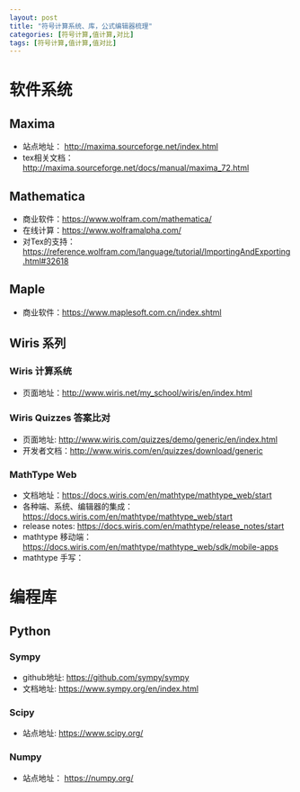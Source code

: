 ```yaml
---
layout: post
title: "符号计算系统、库，公式编辑器梳理"
categories: [符号计算,值计算,对比]
tags: [符号计算,值计算,值对比]
---
```




# 软件系统

## Maxima

- 站点地址： http://maxima.sourceforge.net/index.html
- tex相关文档：http://maxima.sourceforge.net/docs/manual/maxima_72.html

## Mathematica

- 商业软件：https://www.wolfram.com/mathematica/
- 在线计算：https://www.wolframalpha.com/
- 对Tex的支持：https://reference.wolfram.com/language/tutorial/ImportingAndExporting.html#32618

## Maple

- 商业软件：https://www.maplesoft.com.cn/index.shtml



## Wiris 系列

### Wiris 计算系统

- 页面地址：http://www.wiris.net/my_school/wiris/en/index.html



### Wiris Quizzes 答案比对

- 页面地址: http://www.wiris.com/quizzes/demo/generic/en/index.html
- 开发者文档：http://www.wiris.com/en/quizzes/download/generic



### MathType Web

- 文档地址：https://docs.wiris.com/en/mathtype/mathtype_web/start
- 各种端、系统、编辑器的集成：https://docs.wiris.com/en/mathtype/mathtype_web/start
- release notes: https://docs.wiris.com/en/mathtype/release_notes/start
- mathtype 移动端：https://docs.wiris.com/en/mathtype/mathtype_web/sdk/mobile-apps
- mathtype 手写：



# 编程库

## Python

### Sympy

- github地址: https://github.com/sympy/sympy
- 文档地址: https://www.sympy.org/en/index.html

### Scipy

- 站点地址: https://www.scipy.org/

### Numpy

- 站点地址： https://numpy.org/